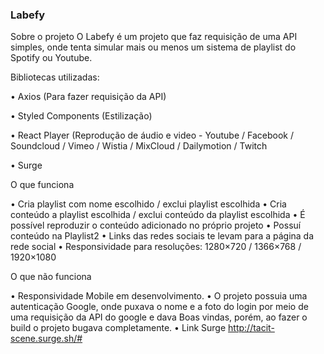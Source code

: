### Labefy

Sobre o projeto
O Labefy é um projeto que faz requisição de uma API simples, onde tenta simular mais ou menos um sistema de playlist do Spotify ou Youtube.

Bibliotecas utilizadas:

<p>• Axios (Para fazer requisição da API)</p>
<p>• Styled Components (Estilização)</p>
<p>• React Player (Reprodução de áudio e video - Youtube / Facebook / Soundcloud / Vimeo / Wistia / MixCloud / Dailymotion /
Twitch</p>
<p>• Surge</p>

O que funciona

• Cria playlist com nome escolhido / exclui playlist escolhida
• Cria conteúdo a playlist escolhida / exclui conteúdo da playlist escolhida
• É possível reproduzir o conteúdo adicionado no próprio projeto
• Possuí conteúdo na Playlist2
• Links das redes sociais te levam para a página da rede social
• Responsividade para resoluções: 1280×720 / 1366×768 / 1920×1080

O que não funciona

• Responsividade Mobile em desenvolvimento.
• O projeto possuia uma autenticação Google, onde puxava o nome e a foto do login por meio de uma requisição da API do google e dava Boas vindas, porém, ao fazer o build o projeto bugava completamente.
• Link Surge
http://tacit-scene.surge.sh/#

